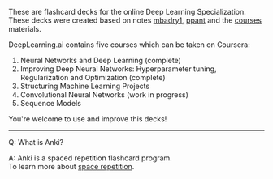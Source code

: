 These are flashcard decks for the online Deep Learning Specialization.</br>
These decks were created based on notes [mbadry1](https://github.com/mbadry1/DeepLearning.ai-Summary), [ppant](https://github.com/ppant/deeplearning.ai-notes) and the [courses](https://www.coursera.org/specializations/deep-learning) materials.

DeepLearning.ai contains five courses which can be taken on Coursera:

1. Neural Networks and Deep Learning (complete)
2. Improving Deep Neural Networks: Hyperparameter tuning, Regularization and Optimization (complete)
3. Structuring Machine Learning Projects
4. Convolutional Neural Networks (work in progress)
5. Sequence Models

You're welcome to use and improve this decks!

---
Q: What is Anki?

A: Anki is a spaced repetition flashcard program. </br>
To learn more about [space repetition](https://en.wikipedia.org/wiki/Spaced_repetition).
